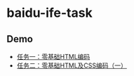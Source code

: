 # baidu-ife-task
## Demo
- [任务一：零基础HTML编码](https://github.com/miuchan/miuchan.github.io/blob/master/demo/baidu-ife-task/task_1_1_1/index.html)
- [任务二：零基础HTML及CSS编码（一）](https://github.com/miuchan/miuchan.github.io/blob/master/demo/baidu-ife-task/task_1_2_1/index.html)
